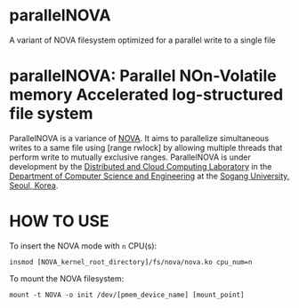 # parallelNOVA
A variant of NOVA filesystem optimized for a parallel write to a single file

# parallelNOVA: Parallel NOn-Volatile memory Accelerated log-structured file system

ParallelNOVA is a variance of [NOVA][NOVA]. It aims to parallelize simultaneous writes to a same file using [range rwlock] by allowing multiple threads that perform write to mutually exclusive ranges. ParallelNOVA is under development by the [Distributed and Cloud Computing Laboratory][DCC] in the [Department of Computer Science and Engineering][CS] at the [Sogang University, Seoul, Korea][SG].

[NOVA]: https://github.com/NVSL/linux-nova
[DCC]: http://dcclab.sogang.ac.kr/
[SG]: http://sogang.ac.kr/index.do
[CS]: http://cs.sogang.ac.kr/sub_kor/index.php

# HOW TO USE
To insert the NOVA mode with `n` CPU(s): 

`insmod [NOVA_kernel_root_directory]/fs/nova/nova.ko cpu_num=n`

To mount the NOVA filesystem:

`mount -t NOVA -o init /dev/[pmem_device_name] [mount_point]`
